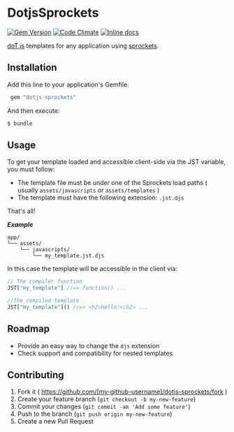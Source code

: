 # DotjsSprockets

[![Gem Version](https://badge.fury.io/rb/dotjs_sprockets.svg)](http://badge.fury.io/rb/dotjs_sprockets)
[![Code Climate](https://codeclimate.com/github/roperzh/dotjs_sprockets.png)](https://codeclimate.com/github/roperzh/dotjs_sprockets)
[![Inline docs](http://inch-ci.org/github/roperzh/dotjs_sprockets.png?branch=master)](http://inch-ci.org/github/roperzh/dotjs_sprockets)

[doT.js](https://github.com/olado/doT) templates for any application using [sprockets](https://github.com/sstephenson/sprockets).

## Installation

Add this line to your application's Gemfile:

```ruby
 gem "dotjs-sprockets"
```

And then execute:

```bash
$ bundle
```

## Usage

To get your template loaded and accessible client-side via the JST variable, you must follow:

- The template file must be under one of the Sprockets load paths ( usually `assets/javascripts` or `assets/templates` )
- The template must have the following extension: `.jst.djs`

That's all!

***Example***

```
app/
└── assets/
    └── javascripts/
        └── my_template.jst.djs
```

In this case the template will be accessible in the client via:

```javascript
// The compiler function
JST["my_template"] //=> function() ...

//The compiled template
JST["my_template"]() //=> <h2>Hello!</h2> ...
```

## Roadmap

- Provide an easy way to change the `djs` extension
- Check support and compatibility for nested templates

## Contributing

1. Fork it ( https://github.com/[my-github-username]/dotjs-sprockets/fork )
2. Create your feature branch (`git checkout -b my-new-feature`)
3. Commit your changes (`git commit -am 'Add some feature'`)
4. Push to the branch (`git push origin my-new-feature`)
5. Create a new Pull Request
